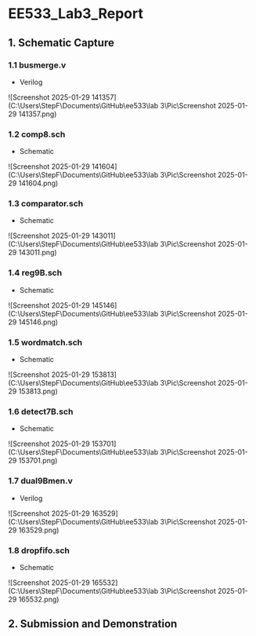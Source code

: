 # EE533_Lab3_Report

## 1. Schematic Capture

### 1.1 busmerge.v

* Verilog

![Screenshot 2025-01-29 141357](C:\Users\StepF\Documents\GitHub\ee533\lab 3\Pic\Screenshot 2025-01-29 141357.png)

### 1.2 comp8.sch

* Schematic

![Screenshot 2025-01-29 141604](C:\Users\StepF\Documents\GitHub\ee533\lab 3\Pic\Screenshot 2025-01-29 141604.png)

### 1.3 comparator.sch

* Schematic

![Screenshot 2025-01-29 143011](C:\Users\StepF\Documents\GitHub\ee533\lab 3\Pic\Screenshot 2025-01-29 143011.png)

### 1.4 reg9B.sch

* Schematic

![Screenshot 2025-01-29 145146](C:\Users\StepF\Documents\GitHub\ee533\lab 3\Pic\Screenshot 2025-01-29 145146.png)

### 1.5 wordmatch.sch

* Schematic

![Screenshot 2025-01-29 153813](C:\Users\StepF\Documents\GitHub\ee533\lab 3\Pic\Screenshot 2025-01-29 153813.png)

### 1.6 detect7B.sch

* Schematic

![Screenshot 2025-01-29 153701](C:\Users\StepF\Documents\GitHub\ee533\lab 3\Pic\Screenshot 2025-01-29 153701.png)

### 1.7 dual9Bmen.v

* Verilog

![Screenshot 2025-01-29 163529](C:\Users\StepF\Documents\GitHub\ee533\lab 3\Pic\Screenshot 2025-01-29 163529.png)

### 1.8 dropfifo.sch

* Schematic

![Screenshot 2025-01-29 165532](C:\Users\StepF\Documents\GitHub\ee533\lab 3\Pic\Screenshot 2025-01-29 165532.png)

## 2. Submission and Demonstration

